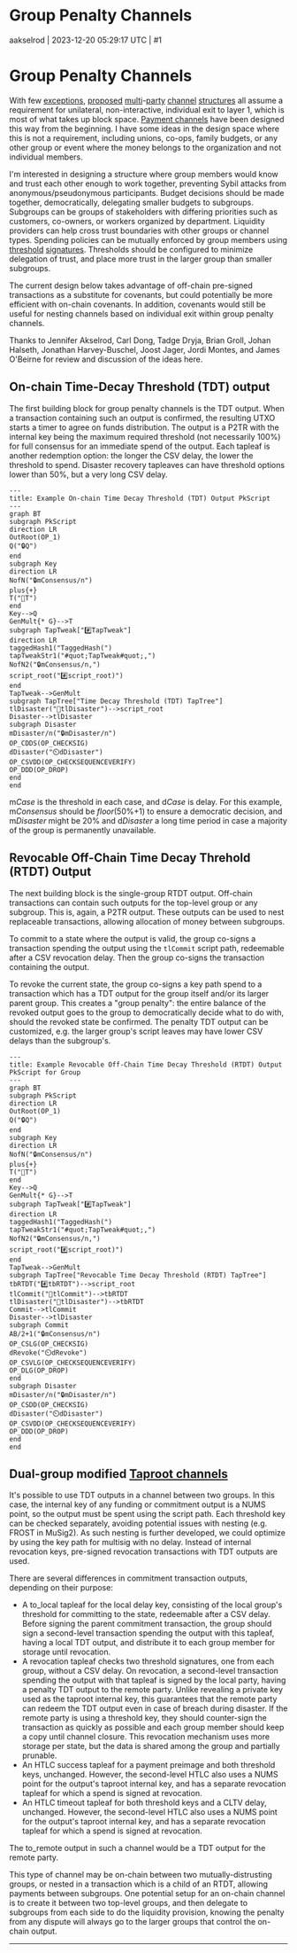 # Group Penalty Channels

aakselrod | 2023-12-20 05:29:17 UTC | #1

# Group Penalty Channels

With few [exceptions](https://delvingbitcoin.org/t/aggregate-delegated-exit-for-l2-pools/297), [proposed](https://nakamotoinstitute.org/static/docs/scalable-funding-of-bitcoin-micropayment-channel-networks.pdf) [multi](https://blockstream.com/eltoo.pdf)-[party](https://github.com/JohnLaw2/ln-factory-optimized) [channel](https://www.arkpill.me/deep-dive) [structures](https://lists.linuxfoundation.org/pipermail/bitcoin-dev/2023-August/021897.html) all assume a requirement for unilateral, non-interactive, individual exit to layer 1, which is most of what takes up block space. [Payment channels](https://en.bitcoin.it/wiki/Payment_channels) have been designed this way from the beginning. I have some ideas in the design space where this is not a requirement, including unions, co-ops, family budgets, or any other group or event where the money belongs to the organization and not individual members.

I'm interested in designing a structure where group members would know and trust each other enough to work together, preventing Sybil attacks from anonymous/pseudonymous participants. Budget decisions should be made together, democratically, delegating smaller budgets to subgroups. Subgroups can be groups of stakeholders with differing priorities such as customers, co-owners, or workers organized by department. Liquidity providers can help cross trust boundaries with other groups or channel types. Spending policies can be mutually enforced by group members using [threshold](https://eprint.iacr.org/2020/852) [signatures](https://eprint.iacr.org/2022/550). Thresholds should be configured to minimize delegation of trust, and place more trust in the larger group than smaller subgroups.

The current design below takes advantage of off-chain pre-signed transactions as a substitute for covenants, but could potentially be more efficient with on-chain covenants. In addition, covenants would still be useful for nesting channels based on individual exit within group penalty channels.

Thanks to Jennifer Akselrod, Carl Dong, Tadge Dryja, Brian Groll, Johan Halseth, Jonathan Harvey-Buschel, Joost Jager, Jordi Montes, and James O'Beirne for review and discussion of the ideas here.

## On-chain Time-Decay Threshold (TDT) output

The first building block for group penalty channels is the TDT output. When a transaction containing such an output is confirmed, the resulting UTXO starts a timer to agree on funds distribution. The output is a P2TR with the internal key being the maximum required threshold (not necessarily 100%) for full consensus for an immediate spend of the output. Each tapleaf is another redemption option: the longer the CSV delay, the lower the threshold to spend. Disaster recovery tapleaves can have threshold options lower than 50%, but a very long CSV delay.

```mermaid
---
title: Example On-chain Time Decay Threshold (TDT) Output PkScript
---
graph BT
subgraph PkScript
direction LR
OutRoot(OP_1)
Q("🔒Q")
end
subgraph Key
direction LR
NofN("🔒mConsensus/n")
plus{+}
T("🔀T")
end
Key-->Q
GenMult{* G}-->T
subgraph TapTweak["#️⃣TapTweak"]
direction LR
taggedHash1("TaggedHash(")
tapTweakStr1("#quot;TapTweak#quot;,")
NofN2("🔒mConsensus/n,")
script_root("#️⃣script_root)")
end
TapTweak-->GenMult
subgraph TapTree["Time Decay Threshold (TDT) TapTree"]
tlDisaster("🍁tlDisaster")-->script_root
Disaster-->tlDisaster
subgraph Disaster
mDisaster/n("🔒mDisaster/n")
OP_CDDS(OP_CHECKSIG)
dDisaster("⏲️dDisaster")
OP_CSVDD(OP_CHECKSEQUENCEVERIFY)
OP_DDD(OP_DROP)
end
end
```

m*Case* is the threshold in each case, and d*Case* is delay. For this example, m*Consensus* should be *floor*(50%+1) to ensure a democratic decision, and m*Disaster* might be 20% and d*Disaster* a long time period in case a majority of the group is permanently unavailable.

## Revocable Off-Chain Time Decay Threhold (RTDT) Output

The next building block is the single-group RTDT output. Off-chain transactions can contain such outputs for the top-level group or any subgroup. This is, again, a P2TR output. These outputs can be used to nest replaceable transactions, allowing allocation of money between subgroups.

To commit to a state where the output is valid, the group co-signs a transaction spending the output using the `tlCommit` script path, redeemable after a CSV revocation delay. Then the group co-signs the transaction containing the output.

To revoke the current state, the group co-signs a key path spend to a transaction which has a TDT output for the group itself and/or its larger parent group. This creates a "group penalty": the entire balance of the revoked output goes to the group to democratically decide what to do with, should the revoked state be confirmed. The penalty TDT output can be customized, e.g. the larger group's script leaves may have lower CSV delays than the subgroup's.

```mermaid height=287,auto
---
title: Example Revocable Off-Chain Time Decay Threshold (RTDT) Output PkScript for Group
---
graph BT
subgraph PkScript
direction LR
OutRoot(OP_1)
Q("🔒Q")
end
subgraph Key
direction LR
NofN("🔒mConsensus/n")
plus{+}
T("🔀T")
end
Key-->Q
GenMult{* G}-->T
subgraph TapTweak["#️⃣TapTweak"]
direction LR
taggedHash1("TaggedHash(")
tapTweakStr1("#quot;TapTweak#quot;,")
NofN2("🔒mConsensus/n,")
script_root("#️⃣script_root)")
end
TapTweak-->GenMult
subgraph TapTree["Revocable Time Decay Threshold (RTDT) TapTree"]
tbRTDT("#️⃣tbRTDT")-->script_root
tlCommit("🍁tlCommit")-->tbRTDT
tlDisaster("🍁tlDisaster")-->tbRTDT
Commit-->tlCommit
Disaster-->tlDisaster
subgraph Commit
AB/2+1("🔒mConsensus/n")
OP_CSLG(OP_CHECKSIG)
dRevoke("⏲️dRevoke")
OP_CSVLG(OP_CHECKSEQUENCEVERIFY)
OP_DLG(OP_DROP)
end
subgraph Disaster
mDisaster/n("🔒mDisaster/n")
OP_CSDD(OP_CHECKSIG)
dDisaster("⏲️dDisaster")
OP_CSVDD(OP_CHECKSEQUENCEVERIFY)
OP_DDD(OP_DROP)
end
end
```

## Dual-group modified [Taproot channels](https://github.com/lightning/bolts/pull/995)

It's possible to use TDT outputs in a channel between two groups. In this case, the internal key of any funding or commitment output is a NUMS point, so the output must be spent using the script path. Each threshold key can be checked separately, avoiding potential issues with nesting (e.g. FROST in MuSig2). As such nesting is further developed, we could optimize by using the key path for multisig with no delay. Instead of internal revocation keys, pre-signed revocation transactions with TDT outputs are used.

There are several differences in commitment transaction outputs, depending on their purpose:
  - A to_local tapleaf for the local delay key, consisting of the local group's threshold for committing to the state, redeemable after a CSV delay. Before signing the parent commitment transaction, the group should sign a second-level transaction spending the output with this tapleaf, having a local TDT output, and distribute it to each group member for storage until revocation.
  - A revocation tapleaf checks two threshold signatures, one from each group, without a CSV delay. On revocation, a second-level transaction spending the output with that tapleaf is signed by the local party, having a penalty TDT output to the remote party. Unlike revealing a private key used as the taproot internal key, this guarantees that the remote party can redeem the TDT output even in case of breach during disaster. If the remote party is using a threshold key, they should counter-sign the transaction as quickly as possible and each group member should keep a copy until channel closure. This revocation mechanism uses more storage per state, but the data is shared among the group and partially prunable.
  - An HTLC success tapleaf for a payment preimage and both threshold keys, unchanged. However, the second-level HTLC also uses a NUMS point for the output's taproot internal key, and has a separate revocation tapleaf for which a spend is signed at revocation.
  - An HTLC timeout tapleaf for both threshold keys and a CLTV delay, unchanged. However, the second-level HTLC also uses a NUMS point for the output's taproot internal key, and has a separate revocation tapleaf for which a spend is signed at revocation.

The to_remote output in such a channel would be a TDT output for the remote party.

This type of channel may be on-chain between two mutually-distrusting groups, or nested in a transaction which is a child of an RTDT, allowing payments between subgroups. One potential setup for an on-chain channel is to create it between two top-level groups, and then delegate to subgroups from each side to do the liquidity provision, knowing the penalty from any dispute will always go to the larger groups that control the on-chain output.

-------------------------

